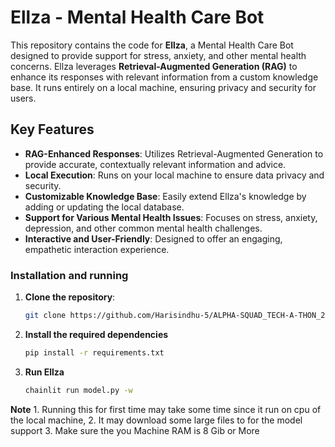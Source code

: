 # Ellza - Mental Health Care Bot

This repository contains the code for **Ellza**, a Mental Health Care Bot designed to provide support for stress, anxiety, and other mental health concerns. Ellza leverages **Retrieval-Augmented Generation (RAG)** to enhance its responses with relevant information from a custom knowledge base. It runs entirely on a local machine, ensuring privacy and security for users.

## Key Features
- **RAG-Enhanced Responses**: Utilizes Retrieval-Augmented Generation to provide accurate, contextually relevant information and advice.
- **Local Execution**: Runs on your local machine to ensure data privacy and security.
- **Customizable Knowledge Base**: Easily extend Ellza's knowledge by adding or updating the local database.
- **Support for Various Mental Health Issues**: Focuses on stress, anxiety, depression, and other common mental health challenges.
- **Interactive and User-Friendly**: Designed to offer an engaging, empathetic interaction experience.

### Installation and running 

1. **Clone the repository**:
   ```bash
   git clone https://github.com/Harisindhu-5/ALPHA-SQUAD_TECH-A-THON_2024.git

2. **Install the required dependencies**
    ```bash
    pip install -r requirements.txt
3. **Run Ellza**
    ```bash
    chainlit run model.py -w
**Note**
    1. Running this for first time may take some time since it run on cpu of the local machine,
    2. It may download some large files to for the model support 
    3. Make sure the you Machine RAM is 8 Gib or More

